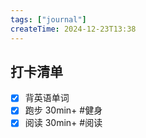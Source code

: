 ```yaml
---
tags: ["journal"]
createTime: 2024-12-23T13:38
---
```

## 打卡清单

- [x] 背英语单词 
- [x] 跑步 30min+ #健身 
- [x] 阅读 30min+ #阅读 